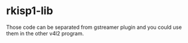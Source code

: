 # rkisp1-lib

Those code can be separated from gstreamer plugin and you could use them in the other v4l2 program.
